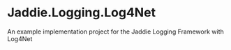 Jaddie.Logging.Log4Net
======================

An example implementation project for the Jaddie Logging Framework with Log4Net
